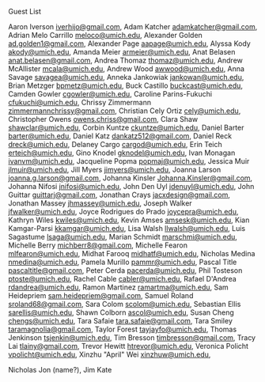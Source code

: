 Guest List

Aaron Iverson <iverhijo@gmail.com>,
Adam Katcher <adamkatcher@gmail.com>,
Adrian Melo Carrillo <meloco@umich.edu>,
Alexander Golden <ad.golden1@gmail.com>,
Alexander Page <aapage@umich.edu>,
Alyssa Kody <akody@umich.edu>,
Amanda Meier <armeier@umich.edu>,
Anat Belasen <anat.belasen@gmail.com>,
Andrea Thomaz <thomaz@umich.edu>,
Andrew McAllister <mcala@umich.edu>,
Andrew Wood <awwood@umich.edu>,
Anna Savage <savagea@umich.edu>,
Anneka Jankowiak <jankowan@umich.edu>,
Brian Metzger <bpmetz@umich.edu>,
Buck Castillo <buckcast@umich.edu>,
Camden Gowler <cgowler@umich.edu>,
Caroline Parins-Fukuchi <cfukuchi@umich.edu>,
Chrissy Zimmermann <zimmermannchrissy@gmail.com>,
Christian Cely Ortiz <cely@umich.edu>,
Christopher Owens <owens.chriss@gmail.com>,
Clara Shaw <shawclar@umich.edu>,
Corbin Kuntze <ckuntze@umich.edu>,
Daniel Barter <barter@umich.edu>,
Daniel Katz <dankatz512@gmail.com>,
Daniel Reck <dreck@umich.edu>,
Delaney Cargo <cargod@umich.edu>,
Erin Teich <erteich@umich.edu>,
Gino Knodel <gknodel@umich.edu>,
Ivan Monagan <ivanvm@umich.edu>,
Jacqueline Popma <popmaj@umich.edu>,
Jessica Muir <jlmuir@umich.edu>,
Jill Myers <jimyers@umich.edu>,
Joanna Larson <joanna.g.larson@gmail.com>,
Johanna Kinsler <Johanna.Kinsler@gmail.com>,
Johanna Nifosi <jnifosi@umich.edu>,
John Den Uyl <jdenuyl@umich.edu>,
John Guittar <guittarj@gmail.com>,
Jonathan Crays <jacxdesign@gmail.com>,
Jonathan Massey <jhmassey@umich.edu>,
Joseph Walker <jfwalker@umich.edu>,
Joyce Rodrigues do Prado <joycepra@umich.edu>,
Kathryn Wiles <kwiles@umich.edu>,
Kevin Amses <amsesk@umich.edu>,
Kian Kamgar-Parsi <kkamgar@umich.edu>,
Lisa Walsh <llwalsh@umich.edu>,
Luis Sagastume <lsaga@umich.edu>,
Marian Schmidt <marschmi@umich.edu>,
Michelle Berry <michberr8@gmail.com>,
Michelle Fearon <mlfearon@umich.edu>,
Midhat Farooq <midhatf@umich.edu>,
Nicholas Medina <nmedina@umich.edu>,
Pamela Murillo <pammr@umich.edu>,
Pascal Title <pascaltitle@gmail.com>,
Peter Cerda <pacerda@umich.edu>,
Phil Tosteson <ptoste@umich.edu>,
Rachel Cable <cabler@umich.edu>,
Rafael D'Andrea <rdandrea@umich.edu>,
Ramon Martinez <ramartma@umich.edu>,
Sam Heidepriem <sam.heidepriem@gmail.com>,
Samuel Roland <sroland68@gmail.com>,
Sara Colom <scolom@umich.edu>,
Sebastian Ellis <sarellis@umich.edu>,
Shawn Colborn <ascol@umich.edu>,
Susan Cheng <chengs@umich.edu>,
Tara Safaie <tara.safaie@gmail.com>,
Tara Smiley <taramagnolia@gmail.com>,
Taylor Forest <tayjayfo@umich.edu>,
Thomas Jenkinson <tsjenkin@umich.edu>,
Tim Bresson <timbresson@gmail.com>,
Tracy Lai <tlainy@gmail.com>,
Trevor Hewitt <htrevor@umich.edu>,
Veronica Policht <vpolicht@umich.edu>,
Xinzhu "April" Wei <xinzhuw@umich.edu>,

Nicholas Jon (name?),
Jim
Kate

